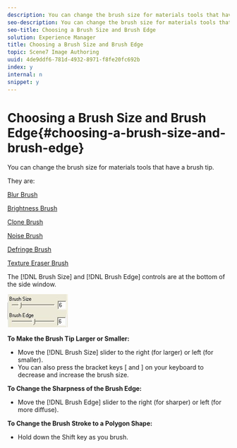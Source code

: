 ```yaml
---
description: You can change the brush size for materials tools that have a brush tip.
seo-description: You can change the brush size for materials tools that have a brush tip.
seo-title: Choosing a Brush Size and Brush Edge
solution: Experience Manager
title: Choosing a Brush Size and Brush Edge
topic: Scene7 Image Authoring
uuid: 4de9ddf6-781d-4932-8971-f8fe20fc692b
index: y
internal: n
snippet: y
---
```


# Choosing a Brush Size and Brush Edge{#choosing-a-brush-size-and-brush-edge}

You can change the brush size for materials tools that have a brush tip.

They are:

[Blur Brush](../../c-vat-work-illum-pg/c-vat-illum-pg-tools/t-vat-blur-brush.md#task-55246cb1b6524aa8828798e78e612dd2)

[Brightness Brush](../../c-vat-refl-pg/c-vat-use-refl-tools/t-vat-bright-brush/t-vat-bright-brush.md#task-402cd15757a44494ada59039d97ffcf7)

[Clone Brush](../../c-vat-work-illum-pg/c-vat-illum-pg-tools/t-vat-clone-brush.md#task-4893e052642148d88a040bf50a3cec8a)

[Noise Brush](../../c-vat-work-illum-pg/c-vat-illum-pg-tools/t-vat-noise-brush.md#task-549f8c37345f4e0f96d516139245c0f0)

[Defringe Brush](../../c-vat-work-illum-pg/c-vat-illum-pg-tools/t-vat-defringe-brush.md#task-0a2d8131d1f04dfe9df6bef72abe2fb3)

[Texture Eraser Brush](../../c-vat-work-illum-pg/c-vat-illum-pg-tools/t-vat-text-eraser-tool.md#task-fd735e7cd6854f6c98d31057f5119c6a)

The [!DNL Brush Size] and [!DNL Brush Edge] controls are at the bottom of the side window.

![](assets/brush_size.png)

**To Make the Brush Tip Larger or Smaller:**

* Move the [!DNL Brush Size] slider to the right (for larger) or left (for smaller). 
* You can also press the bracket keys [ and ] on your keyboard to decrease and increase the brush size.

**To Change the Sharpness of the Brush Edge:**

* Move the [!DNL Brush Edge] slider to the right (for sharper) or left (for more diffuse).

**To Change the Brush Stroke to a Polygon Shape:**

* Hold down the Shift key as you brush.

